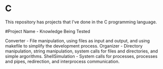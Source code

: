 # C
This repository has projects that I've done in the C programming language.


#Project Name - Knowledge Being Tested

Converter - File manipulation, using files as input and output, and using makefile to simplify the development process.
Organizer - Directory manipulation, string manipulation, system calls for files and directories, and simple argorithms.
ShellSimulation - System calls for processes, processes and pipes, redirection, and interprocess communication.
